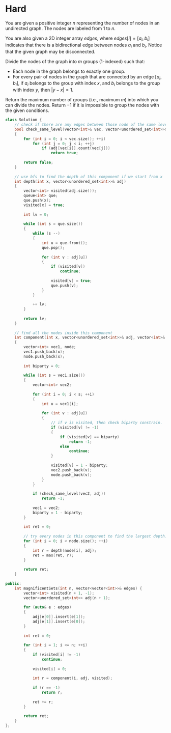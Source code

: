 # Hard

You are given a positive integer $n$ representing the number of nodes in an undirected graph. The nodes are labeled from $1$ to $n$.

You are also given a 2D integer array $edges$, where $edges[i] = [a_i, b_i]$ indicates that there is a bidirectional edge between nodes $a_i$ and $b_i$. Notice that the given graph may be disconnected.

Divide the nodes of the graph into $m$ groups (1-indexed) such that:

- Each node in the graph belongs to exactly one group.
- For every pair of nodes in the graph that are connected by an edge $[a_i, b_i]$, if $a_i$ belongs to the group with index $x$, and $b_i$ belongs to the group with index $y$, then $|y - x| = 1$.

Return the maximum number of groups (i.e., maximum $m$) into which you can divide the nodes. Return $-1$ if it is impossible to group the nodes with the given conditions.

```cpp
class Solution {
    // check if there are any edges between those node of the same level.
    bool check_same_level(vector<int>& vec, vector<unordered_set<int>>& adj)
    {
        for (int i = 0; i < vec.size(); ++i)
            for (int j = 0; j < i; ++j)
                if (adj[vec[i]].count(vec[j]))
                    return true;
        
        return false;
    }
    
    // use bfs to find the depth of this component if we start from x
    int depth(int x, vector<unordered_set<int>>& adj)
    {
        vector<int> visited(adj.size());
        queue<int> que;
        que.push(x);
        visited[x] = true;
        
        int lv = 0;
        
        while (int s = que.size())
        {
            while (s --)
            {
                int u = que.front();
                que.pop();
                
                for (int v : adj[u])
                {
                    if (visited[v])
                        continue;
                    
                    visited[v] = true;
                    que.push(v);
                }
            }
            
            ++ lv;
        }
        
        return lv;
    }
    
    // find all the nodes inside this component
    int component(int x, vector<unordered_set<int>>& adj, vector<int>& visited)
    {
        vector<int> vec1, node;
        vec1.push_back(x);
        node.push_back(x);
        
        int biparty = 0;
        
        while (int s = vec1.size())
        {
            vector<int> vec2;
            
            for (int i = 0; i < s; ++i)
            {
                int u = vec1[i];
                
                for (int v : adj[u])
                {
                    // if v is visited, then check biparty constrain.
                    if (visited[v] != -1)
                    {
                        if (visited[v] == biparty)
                            return -1;
                        else
                            continue;
                    }
                    
                    visited[v] = 1 - biparty;
                    vec2.push_back(v);
                    node.push_back(v);
                }
            }
            
            if (check_same_level(vec2, adj))
                return -1;
            
            vec1 = vec2;
            biparty = 1 - biparty;
        }
        
        int ret = 0;
        
        // try every nodes in this component to find the largest depth.
        for (int i = 0; i < node.size(); ++i)
        {
            int r = depth(node[i], adj);
            ret = max(ret, r);
        }
        
        return ret;
    }
    
public:
    int magnificentSets(int n, vector<vector<int>>& edges) {
        vector<int> visited(n + 1, -1);
        vector<unordered_set<int>> adj(n + 1);
        
        for (auto& e : edges)
        {
            adj[e[0]].insert(e[1]);
            adj[e[1]].insert(e[0]);
        }
        
        int ret = 0;
        
        for (int i = 1; i <= n; ++i)
        {
            if (visited[i] != -1)
                continue;
            
            visited[i] = 0;
            
            int r = component(i, adj, visited);
            
            if (r == -1)
                return r;
            
            ret += r;
        }
        
        return ret;
    }
};
```
